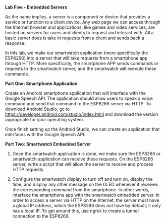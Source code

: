 **Lab Five - Embedded Servers**

As the name implies, a server is a component or device that provides a service or function to a client device.
Any web page we can access through the Internet browser and applications, like games and video services, are hosted on servers
for users and clients to request and interact with. All a basic server does is take in requests from a client and sends back a
response.

In this lab, we make our smartwatch application (more specifically the ESP8266) into a server that will take requests
from a smartphone app through HTTP. More specifically, the smartphone APP sends commands or requests to the smartwatch 
server, and the smartwatch will execute these commands.

**Part One: Smartphone Application**

Create an Android smartphone application that will interface with the Google Speech API. 
The application should allow users to speak a voice command and send that command to the ESP8266 server via HTTP.
To download Android Studio, go to https://developer.android.com/studio/index.html and download the version appropriate for 
your operating system.

Once finish setting up the Android Studio, we can create an application that interfaces with the Google Speech API. 


**Part Two: Smartwatch Embedded Server**

1. Once the smartwatch application is done, we make sure the ESP8266 or smartwatch application can receive these requests. On the ESP8266 server, write a script that will allow the server to receive and process HTTP requests.

2. Configure the smartwatch display to turn off and turn on, display the time, and display any other message on the OLED 
whenever it receives the corresponding command from the smartphone. In other words, interface the smartphone app with the 
smartwatch embedded server. In order to access a server via HTTP on the Internet, 
the server must have a global IP address, which the ESP8266 does not have by default; it only has a local IP. 
To get around this, use ngrok to create a tunnel connection to the ESP8266.



